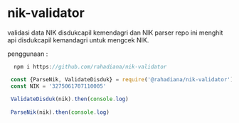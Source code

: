 
# nik-validator

validasi data NIK disdukcapil kemendagri dan NIK parser
repo ini menghit api disdukcapil kemandagri untuk mengcek NIK.

penggunaan :
  ```ts
    npm i https://github.com/rahadiana/nik-validator
```
   ```ts
    const {ParseNik, ValidateDisduk} = require('@rahadiana/nik-validator')
    const NIK = '3275061707110005'
    
    ValidateDisduk(nik).then(console.log)
    
    ParseNik(nik).then(console.log)
```

 

